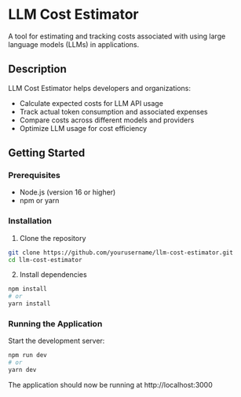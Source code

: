 # LLM Cost Estimator

A tool for estimating and tracking costs associated with using large language models (LLMs) in applications.

## Description

LLM Cost Estimator helps developers and organizations:

- Calculate expected costs for LLM API usage
- Track actual token consumption and associated expenses
- Compare costs across different models and providers
- Optimize LLM usage for cost efficiency

## Getting Started

### Prerequisites

- Node.js (version 16 or higher)
- npm or yarn

### Installation

1. Clone the repository

```bash
git clone https://github.com/yourusername/llm-cost-estimator.git
cd llm-cost-estimator
```

2. Install dependencies

```bash
npm install
# or
yarn install
```

### Running the Application

Start the development server:

```bash
npm run dev
# or
yarn dev
```

The application should now be running at http://localhost:3000
